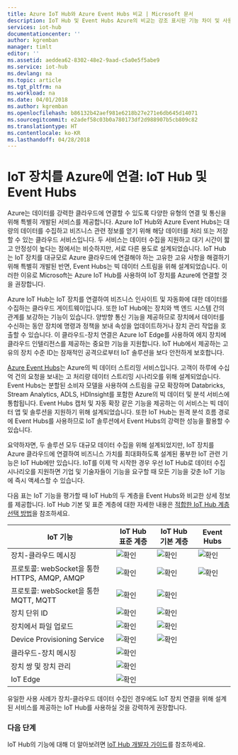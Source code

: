 ```yaml
---
title: Azure IoT Hub와 Azure Event Hubs 비교 | Microsoft 문서
description: IoT Hub 및 Event Hubs Azure의 비교는 강조 표시된 기능 차이 및 사용 사례를 제공합니다. 비교는 지원되는 프로토콜, 장치 관리, 모니터링 및 파일 업로드를 포함합니다.
services: iot-hub
documentationcenter: ''
author: kgremban
manager: timlt
editor: ''
ms.assetid: aeddea62-8302-48e2-9aad-c5a0e5f5abe9
ms.service: iot-hub
ms.devlang: na
ms.topic: article
ms.tgt_pltfrm: na
ms.workload: na
ms.date: 04/01/2018
ms.author: kgremban
ms.openlocfilehash: b86132b42aef981e6218b27e271e6db645d14071
ms.sourcegitcommit: e2adef58c03b0a780173df2d988907b5cb809c82
ms.translationtype: HT
ms.contentlocale: ko-KR
ms.lasthandoff: 04/28/2018
---
```

# <a name="connecting-iot-devices-to-azure-iot-hub-and-event-hubs"></a>IoT 장치를 Azure에 연결: IoT Hub 및 Event Hubs

Azure는 데이터를 강력한 클라우드에 연결할 수 있도록 다양한 유형의 연결 및 통신을 위해 특별히 개발된 서비스를 제공합니다. Azure IoT Hub와 Azure Event Hubs는 대량의 데이터를 수집하고 비즈니스 관련 정보를 얻기 위해 해당 데이터를 처리 또는 저장할 수 있는 클라우드 서비스입니다. 두 서비스는 데이터 수집을 지원하고 대기 시간이 짧고 안정성이 높다는 점에서는 비슷하지만, 서로 다른 용도로 설계되었습니다. IoT Hub는 IoT 장치를 대규모로 Azure 클라우드에 연결해야 하는 고유한 고유 사항을 해결하기 위해 특별히 개발된 반면, Event Hubs는 빅 데이터 스트림을 위해 설계되었습니다. 이러한 이유로 Microsoft는 Azure IoT Hub를 사용하여 IoT 장치를 Azure에 연결할 것을 권장합니다.

Azure IoT Hub는 IoT 장치를 연결하여 비즈니스 인사이트 및 자동화에 대한 데이터를 수집하는 클라우드 게이트웨이입니다. 또한 IoT Hub에는 장치와 백 엔드 시스템 간의 관계를 보강하는 기능이 있습니다. 양방향 통신 기능을 제공하므로 장치에서 데이터를 수신하는 동안 장치에 명령과 정책을 보내 속성을 업데이트하거나 장치 관리 작업을 호출할 수 있습니다.  이 클라우드-장치 연결은 Azure IoT Edge를 사용하여 에지 장치에 클라우드 인텔리전스를 제공하는 중요한 기능을 지원합니다. IoT Hub에서 제공하는 고유의 장치 수준 ID는 잠재적인 공격으로부터 IoT 솔루션을 보다 안전하게 보호합니다. 

[Azure Event Hubs][Azure Event Hubs]는 Azure의 빅 데이터 스트리밍 서비스입니다. 고객이 하루에 수십 억 건의 요청을 보내는 고 처리량 데이터 스트리밍 시나리오를 위해 설계되었습니다. Event Hubs는 분할된 소비자 모델을 사용하여 스트림을 규모 확장하며 Databricks, Stream Analytics, ADLS, HDInsight를 포함한 Azure의 빅 데이터 및 분석 서비스에 통합됩니다. Event Hubs 캡처 및 자동 확장 같은 기능을 제공하는 이 서비스는 빅 데이터 앱 및 솔루션을 지원하기 위해 설계되었습니다. 또한 IoT Hub는 원격 분석 흐름 경로에 Event Hubs를 사용하므로 IoT 솔루션에서 Event Hubs의 강력한 성능을 활용할 수 있습니다.

요약하자면, 두 솔루션 모두 대규모 데이터 수집을 위해 설계되었지만, IoT 장치를 Azure 클라우드에 연결하여 비즈니스 가치를 최대화하도록 설계된 풍부한 IoT 관련 기능은 IoT Hub에만 있습니다.  IoT를 이제 막 시작한 경우 우선 IoT Hub로 데이터 수집 시나리오를 지원하면 기업 및 기술자들이 기능을 요구할 때 모든 기능을 갖춘 IoT 기능에 즉시 액세스할 수 있습니다.

다음 표는 IoT 기능을 평가할 때 IoT Hub의 두 계층을 Event Hubs와 비교한 상세 정보를 제공합니다. IoT Hub 기본 및 표준 계층에 대한 자세한 내용은 [적합한 IoT Hub 계층 선택 방법][lnk-scaling]을 참조하세요.

| IoT 기능 | IoT Hub 표준 계층 | IoT Hub 기본 계층 | Event Hubs |
| --- | --- | --- | --- |
| 장치-클라우드 메시징 | ![확인][1] | ![확인][1] | ![확인][1] |
| 프로토콜: webSocket을 통한 HTTPS, AMQP, AMQP | ![확인][1] | ![확인][1] | ![확인][1] |
| 프로토콜: webSocket을 통한 MQTT, MQTT | ![확인][1] | ![확인][1] |  |
| 장치 단위 ID | ![확인][1] | ![확인][1] |  |
| 장치에서 파일 업로드 | ![확인][1] | ![확인][1] |  |
| Device Provisioning Service | ![확인][1] | ![확인][1] |  |
| 클라우드-장치 메시징 | ![확인][1] |  |  |
| 장치 쌍 및 장치 관리 | ![확인][1] |  |  |
| IoT Edge | ![확인][1] |  |  |

유일한 사용 사례가 장치-클라우드 데이터 수집인 경우에도 IoT 장치 연결을 위해 설계된 서비스를 제공하는 IoT Hub를 사용하실 것을 강력하게 권장합니다. 

### <a name="next-steps"></a>다음 단계

IoT Hub의 기능에 대해 더 알아보려면 [IoT Hub 개발자 가이드][lnk-devguide]를 참조하세요.


[Azure Event Hubs]: ../event-hubs/event-hubs-what-is-event-hubs.md
[lnk-scaling]: iot-hub-scaling.md
[lnk-devguide]: iot-hub-devguide.md

<!--Image references-->
[1]: ./media/iot-hub-compare-event-hubs/ic195031.png
